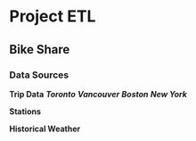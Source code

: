 # Project ETL

## Bike Share

### Data Sources
**Trip Data**
    ***Toronto***
    ***Vancouver***
    ***Boston***
    ***New York***

**Stations**

**Historical Weather**